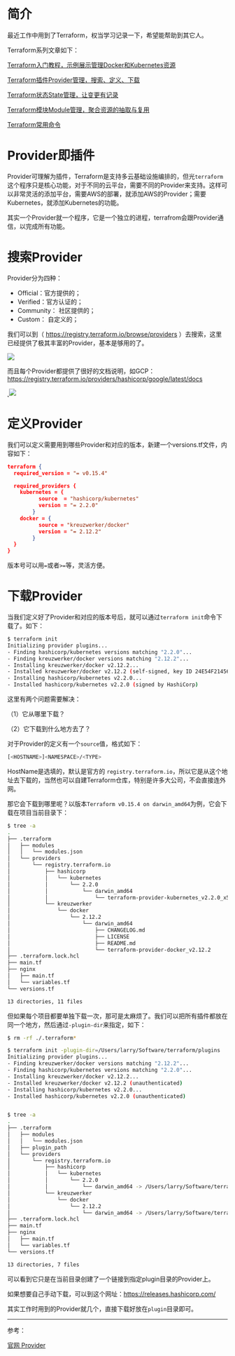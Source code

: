 # 简介

最近工作中用到了Terraform，权当学习记录一下，希望能帮助到其它人。

Terraform系列文章如下：

[Terraform入门教程，示例展示管理Docker和Kubernetes资源](https://www.pkslow.com/archives/terraform)

[Terraform插件Provider管理，搜索、定义、下载](https://www.pkslow.com/archives/terraform-provider)

[Terraform状态State管理，让变更有记录](https://www.pkslow.com/archives/terraform-state)

[Terraform模块Module管理，聚合资源的抽取与复用](https://www.pkslow.com/archives/terraform-module)

[Terraform常用命令](https://www.pkslow.com/archives/terraform-commands)





# Provider即插件

Provider可理解为插件，Terraform是支持多云基础设施编排的，但光`terraform`这个程序只是核心功能，对于不同的云平台，需要不同的Provider来支持。这样可以非常灵活的添加平台，需要AWS的部署，就添加AWS的Provider；需要Kubernetes，就添加Kubernetes的功能。

其实一个Provider就一个程序，它是一个独立的进程，terrafrom会跟Provider通信，以完成所有功能。



# 搜索Provider

Provider分为四种：

- Official：官方提供的；
- Verified：官方认证的；
- Community： 社区提供的；
- Custom： 自定义的；

我们可以到（ https://registry.terraform.io/browse/providers ）去搜索，这里已经提供了极其丰富的Provider，基本是够用的了。

![](https://pkslow.oss-cn-shenzhen.aliyuncs.com/images/2021/06/terraform-provider.registry.png)





而且每个Provider都提供了很好的文档说明，如GCP：https://registry.terraform.io/providers/hashicorp/google/latest/docs

˛![](https://pkslow.oss-cn-shenzhen.aliyuncs.com/images/2021/06/terraform-provider.gcp.png)





# 定义Provider

我们可以定义需要用到哪些Provider和对应的版本，新建一个versions.tf文件，内容如下：

```json
terraform {
  required_version = "= v0.15.4"

  required_providers {
    kubernetes = {
          source  = "hashicorp/kubernetes"
          version = "= 2.2.0"
        }
    docker = {
          source = "kreuzwerker/docker"
          version = "= 2.12.2"
        }
  }
}
```

版本号可以用`=`或者`>=`等，灵活方便。





# 下载Provider

当我们定义好了Provider和对应的版本号后，就可以通过`terraform init`命令下载了。如下：

```bash
$ terraform init
Initializing provider plugins...
- Finding hashicorp/kubernetes versions matching "2.2.0"...
- Finding kreuzwerker/docker versions matching "2.12.2"...
- Installing kreuzwerker/docker v2.12.2...
- Installed kreuzwerker/docker v2.12.2 (self-signed, key ID 24E54F214569A8A5)
- Installing hashicorp/kubernetes v2.2.0...
- Installed hashicorp/kubernetes v2.2.0 (signed by HashiCorp)
```

这里有两个问题需要解决：

（1）它从哪里下载？

（2）它下载到什么地方去了？

对于Provider的定义有一个`source`值，格式如下：

```bash
[<HOSTNAME>]<NAMESPACE>/<TYPE>
```

HostName是选填的，默认是官方的 `registry.terraform.io`，所以它是从这个地址去下载的，当然也可以自建Terraform仓库，特别是许多大公司，不会直接连外网。

那它会下载到哪里呢？以版本`Terraform v0.15.4 on darwin_amd64`为例，它会下载在项目当前目录下：

```bash
$ tree -a
.
├── .terraform
│   ├── modules
│   │   └── modules.json
│   └── providers
│       └── registry.terraform.io
│           ├── hashicorp
│           │   └── kubernetes
│           │       └── 2.2.0
│           │           └── darwin_amd64
│           │               └── terraform-provider-kubernetes_v2.2.0_x5
│           └── kreuzwerker
│               └── docker
│                   └── 2.12.2
│                       └── darwin_amd64
│                           ├── CHANGELOG.md
│                           ├── LICENSE
│                           ├── README.md
│                           └── terraform-provider-docker_v2.12.2
├── .terraform.lock.hcl
├── main.tf
├── nginx
│   ├── main.tf
│   └── variables.tf
└── versions.tf

13 directories, 11 files
```



但如果每个项目都要单独下载一次，那可是太麻烦了。我们可以把所有插件都放在同一个地方，然后通过`-plugin-dir`来指定，如下：

```bash
$ rm -rf ./.terraform*

$ terraform init -plugin-dir=/Users/larry/Software/terraform/plugins
Initializing provider plugins...
- Finding kreuzwerker/docker versions matching "2.12.2"...
- Finding hashicorp/kubernetes versions matching "2.2.0"...
- Installing kreuzwerker/docker v2.12.2...
- Installed kreuzwerker/docker v2.12.2 (unauthenticated)
- Installing hashicorp/kubernetes v2.2.0...
- Installed hashicorp/kubernetes v2.2.0 (unauthenticated)


$ tree -a
.
├── .terraform
│   ├── modules
│   │   └── modules.json
│   ├── plugin_path
│   └── providers
│       └── registry.terraform.io
│           ├── hashicorp
│           │   └── kubernetes
│           │       └── 2.2.0
│           │           └── darwin_amd64 -> /Users/larry/Software/terraform/plugins/registry.terraform.io/hashicorp/kubernetes/2.2.0/darwin_amd64
│           └── kreuzwerker
│               └── docker
│                   └── 2.12.2
│                       └── darwin_amd64 -> /Users/larry/Software/terraform/plugins/registry.terraform.io/kreuzwerker/docker/2.12.2/darwin_amd64
├── .terraform.lock.hcl
├── main.tf
├── nginx
│   ├── main.tf
│   └── variables.tf
└── versions.tf

13 directories, 7 files
```

可以看到它只是在当前目录创建了一个链接到指定plugin目录的Provider上。



如果想要自己手动下载，可以到这个网址：https://releases.hashicorp.com/

其实工作时用到的Provider就几个，直接下载好放在`plugin`目录即可。





---

参考：

[官网 Provider](https://www.terraform.io/docs/language/providers/index.html)



